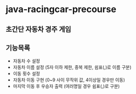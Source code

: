 # java-racingcar-precourse

## 초간단 자동차 경주 게임

## 기능목록
- 자동차 수 설정
- 자동차 이름 설정 (5자 이하 제한, 중복 제한, 쉼표(,)로 이름 구분)
- 이동 횟수 설정
- 자동차 이동 구현 (0~9 사이 무작위 값, 4이상일 경우만 이동)
- 마지막 이동 후 우승자 출력 (여러명일 경우 쉼표(,)로 구분)